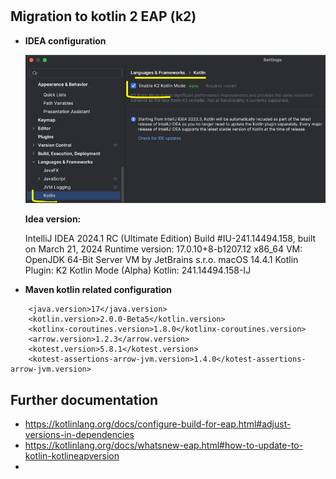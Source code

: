 # 


## Migration to kotlin 2 EAP (k2)

- **IDEA configuration**

  ![img.png](companion/docs/assets/idea_configuration.png)
  
  **Idea version:**

  IntelliJ IDEA 2024.1 RC (Ultimate Edition)
  Build #IU-241.14494.158, built on March 21, 2024
  Runtime version: 17.0.10+8-b1207.12 x86_64
  VM: OpenJDK 64-Bit Server VM by JetBrains s.r.o.
  macOS 14.4.1
  Kotlin Plugin: K2 Kotlin Mode (Alpha)
  Kotlin: 241.14494.158-IJ

- **Maven kotlin related configuration**

```
    <java.version>17</java.version>
    <kotlin.version>2.0.0-Beta5</kotlin.version>
    <kotlinx-coroutines.version>1.8.0</kotlinx-coroutines.version>
    <arrow.version>1.2.3</arrow.version>
    <kotest.version>5.8.1</kotest.version>
    <kotest-assertions-arrow-jvm.version>1.4.0</kotest-assertions-arrow-jvm.version>
```

## Further documentation

- https://kotlinlang.org/docs/configure-build-for-eap.html#adjust-versions-in-dependencies
- https://kotlinlang.org/docs/whatsnew-eap.html#how-to-update-to-kotlin-kotlineapversion
- 